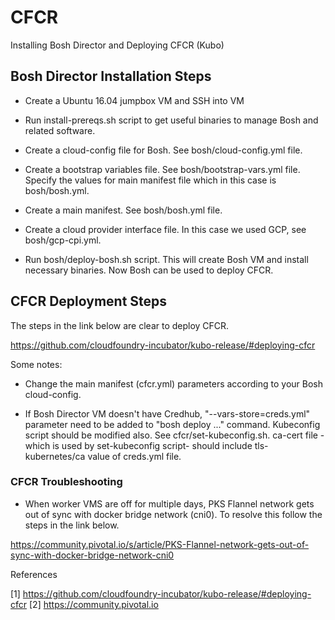 # CFCR
Installing Bosh Director and Deploying CFCR (Kubo)

## Bosh Director Installation Steps

- Create a Ubuntu 16.04 jumpbox VM and SSH into VM

- Run install-prereqs.sh script to get useful binaries to manage Bosh and related software.

- Create a cloud-config file for Bosh. See bosh/cloud-config.yml file.

- Create a bootstrap variables file. See bosh/bootstrap-vars.yml file. Specify the values for main manifest file which in this case is bosh/bosh.yml.

- Create a main manifest. See bosh/bosh.yml file.

- Create a cloud provider interface file. In this case we used GCP, see bosh/gcp-cpi.yml.

- Run bosh/deploy-bosh.sh script. This will create Bosh VM and install necessary binaries. Now Bosh can be used to deploy CFCR.


## CFCR Deployment Steps

The steps in the link below are clear to deploy CFCR.

https://github.com/cloudfoundry-incubator/kubo-release/#deploying-cfcr

Some notes:

- Change the main manifest (cfcr.yml) parameters according to your Bosh cloud-config. 

- If Bosh Director VM doesn't have Credhub, "--vars-store=creds.yml" parameter need to be added to "bosh deploy ..." command. Kubeconfig script should be modified also. See cfcr/set-kubeconfig.sh. ca-cert file -which is used by set-kubeconfig script- should include tls-kubernetes/ca value of creds.yml file.

### CFCR Troubleshooting

- When worker VMS are off for multiple days, PKS Flannel network gets out of sync with docker bridge network (cni0). To resolve this follow the steps in the link below.

https://community.pivotal.io/s/article/PKS-Flannel-network-gets-out-of-sync-with-docker-bridge-network-cni0

References

[1] https://github.com/cloudfoundry-incubator/kubo-release/#deploying-cfcr
[2] https://community.pivotal.io






